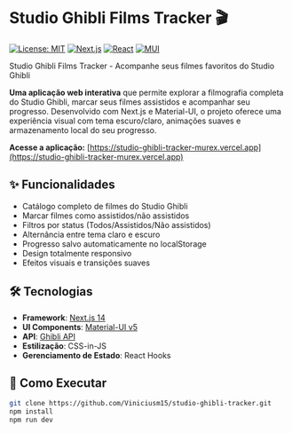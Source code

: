 # Studio Ghibli Films Tracker 🎬

[![License: MIT](https://img.shields.io/badge/License-MIT-yellow.svg)](https://opensource.org/licenses/MIT)
[![Next.js](https://img.shields.io/badge/Next.js-14-blue.svg)](https://nextjs.org/)
[![React](https://img.shields.io/badge/React-18-blue.svg)](https://reactjs.org/)
[![MUI](https://img.shields.io/badge/Material_UI-5-purple.svg)](https://mui.com/)

Studio Ghibli Films Tracker - Acompanhe seus filmes favoritos do Studio Ghibli

**Uma aplicação web interativa** que permite explorar a filmografia completa do Studio Ghibli, marcar seus filmes assistidos e acompanhar seu progresso. Desenvolvido com Next.js e Material-UI, o projeto oferece uma experiência visual com tema escuro/claro, animações suaves e armazenamento local do seu progresso.

**Acesse a aplicação:** [https://studio-ghibli-tracker-murex.vercel.app](https://studio-ghibli-tracker-murex.vercel.app)

## ✨ Funcionalidades

- Catálogo completo de filmes do Studio Ghibli
- Marcar filmes como assistidos/não assistidos
- Filtros por status (Todos/Assistidos/Não assistidos)
- Alternância entre tema claro e escuro
- Progresso salvo automaticamente no localStorage
- Design totalmente responsivo
- Efeitos visuais e transições suaves

## 🛠 Tecnologias

- **Framework**: [Next.js 14](https://nextjs.org/)
- **UI Components**: [Material-UI v5](https://mui.com/)
- **API**: [Ghibli API](https://ghibliapi.vercel.app)
- **Estilização**: CSS-in-JS
- **Gerenciamento de Estado**: React Hooks

## 🚀 Como Executar
```bash
git clone https://github.com/Viniciusm15/studio-ghibli-tracker.git
npm install
npm run dev
